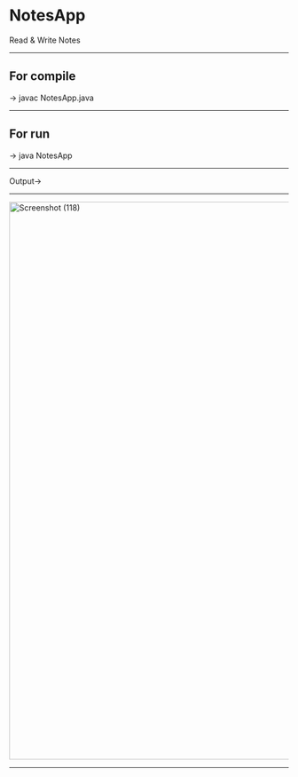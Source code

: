 # NotesApp
Read &amp; Write Notes

-----------------------------
For compile 
-----------------------------
-> javac NotesApp.java

---------------------------------------

For run 
-----------------------------
-> java NotesApp

---------------------------------------------

Output->

------------------------------------------------------------

<img width="1920" height="1005" alt="Screenshot (118)" src="https://github.com/user-attachments/assets/96ef828c-4c84-40ba-b4be-6e6d34951a4a" />


------------------------------------------------------------------------------------------------------------------------------------------------------------
